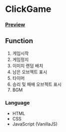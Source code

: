 # ClickGame
 
### [Preview](https://heyji-ten.github.io/ClickGame/)

## Function  
1. 게임시작
2. 게임정지
3. 이미지 랜덤 배치
4. 남은 오브젝트 표시
5. 타이머
6. 승리 및 패배 오브젝트 표시
7. BGM

### Language  
* HTML
* CSS
* JavaScript (VanillaJS)
